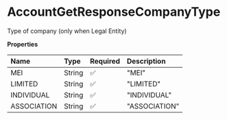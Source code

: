 # AccountGetResponseCompanyType

Type of company (only when Legal Entity)

**Properties**

| Name        | Type   | Required | Description   |
| :---------- | :----- | :------- | :------------ |
| MEI         | String | ✅       | "MEI"         |
| LIMITED     | String | ✅       | "LIMITED"     |
| INDIVIDUAL  | String | ✅       | "INDIVIDUAL"  |
| ASSOCIATION | String | ✅       | "ASSOCIATION" |

<!-- This file was generated by liblab | https://liblab.com/ -->
